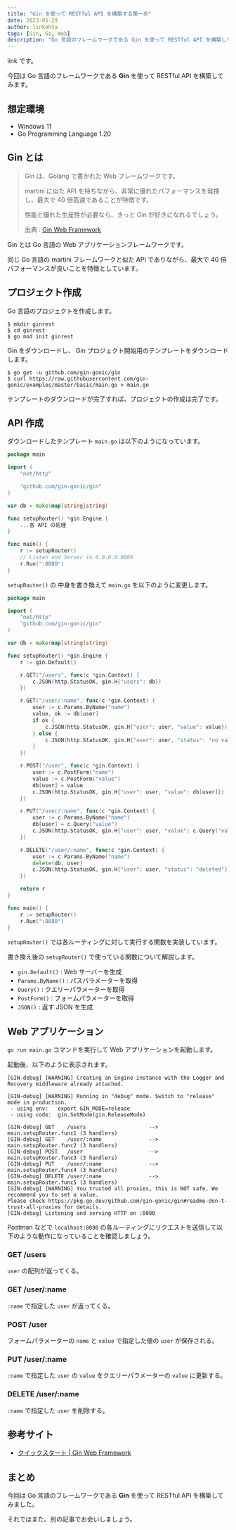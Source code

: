 ```yaml
---
title: "Gin を使って RESTful API を構築する第一歩"
date: 2023-05-29
author: linkohta
tags: [Gin, Go, Web]
description: "Go 言語のフレームワークである Gin を使って RESTful API を構築してみます。"
---
```


link です。

今回は Go 言語のフレームワークである **Gin** を使って RESTful API を構築してみます。

## 想定環境

- Windows 11
- Go Programming Language 1.20

## Gin とは

> Gin は、Golang で書かれた Web フレームワークです。
>
> martini に似た API を持ちながら、非常に優れたパフォーマンスを発揮し、最大で 40 倍高速であることが特徴です。
>
> 性能と優れた生産性が必要なら、きっと Gin が好きになれるでしょう。
>
> 出典 : [Gin Web Framework](https://gin-gonic.com/ja/#td-block-1)

Gin とは Go 言語の Web アプリケーションフレームワークです。

同じ Go 言語の martini フレームワークと似た API でありながら、最大で 40 倍パフォーマンスが良いことを特徴としています。

## プロジェクト作成

Go 言語のプロジェクトを作成します。

```:title=プロジェクト作成
$ mkdir ginrest
$ cd ginrest
$ go mod init ginrest
```

Gin をダウンロードし、 Gin プロジェクト開始用のテンプレートをダウンロードします。

```
$ go get -u github.com/gin-gonic/gin
$ curl https://raw.githubusercontent.com/gin-gonic/examples/master/basic/main.go > main.go
```

テンプレートのダウンロードが完了すれば、プロジェクトの作成は完了です。

## API 作成

ダウンロードしたテンプレート `main.go` は以下のようになっています。

```go:title=main.go
package main

import (
	"net/http"

	"github.com/gin-gonic/gin"
)

var db = make(map[string]string)

func setupRouter() *gin.Engine {
	...各 API の処理
}

func main() {
	r := setupRouter()
	// Listen and Server in 0.0.0.0:8080
	r.Run(":8080")
}
```

`setupRouter()` の 中身を書き換えて `main.go` を以下のように変更します。

```go{10-47}:title=main.go
package main

import (
	"net/http"
	"github.com/gin-gonic/gin"
)

var db = make(map[string]string)

func setupRouter() *gin.Engine {
	r := gin.Default()

	r.GET("/users", func(c *gin.Context) {
		c.JSON(http.StatusOK, gin.H{"users": db})
	})

	r.GET("/user/:name", func(c *gin.Context) {
		user := c.Params.ByName("name")
		value, ok := db[user]
		if ok {
			c.JSON(http.StatusOK, gin.H{"user": user, "value": value})
		} else {
			c.JSON(http.StatusOK, gin.H{"user": user, "status": "no value"})
		}
	})

	r.POST("/user", func(c *gin.Context) {
		user := c.PostForm("name")
		value := c.PostForm("value")
		db[user] = value
		c.JSON(http.StatusOK, gin.H{"user": user, "value": db[user]})
	})

	r.PUT("/user/:name", func(c *gin.Context) {
		user := c.Params.ByName("name")
		db[user] = c.Query("value")
		c.JSON(http.StatusOK, gin.H{"user": user, "value": c.Query("value")})
	})

	r.DELETE("/user/:name", func(c *gin.Context) {
		user := c.Params.ByName("name")
		delete(db, user)
		c.JSON(http.StatusOK, gin.H{"user": user, "status": "deleted"})
	})

	return r
}

func main() {
	r := setupRouter()
	r.Run(":8080")
}
```

`setupRouter()` では各ルーティングに対して実行する関数を実装しています。

書き換え後の `setupRouter()` で使っている関数について解説します。

- `gin.Default()` : Web サーバーを生成
- `Params.ByName()` : パスパラメーターを取得
- `Query()` : クエリーパラメーターを取得
- `PostForm()` : フォームパラメーターを取得
- `JSON()` : 返す JSON を生成

## Web アプリケーション

`go run main.go` コマンドを実行して Web アプリケーションを起動します。

起動後、以下のように表示されます。

```
[GIN-debug] [WARNING] Creating an Engine instance with the Logger and Recovery middleware already attached.

[GIN-debug] [WARNING] Running in "debug" mode. Switch to "release" mode in production.
 - using env:   export GIN_MODE=release
 - using code:  gin.SetMode(gin.ReleaseMode)

[GIN-debug] GET    /users                    --> main.setupRouter.func1 (3 handlers)
[GIN-debug] GET    /user/:name               --> main.setupRouter.func2 (3 handlers)
[GIN-debug] POST   /user                     --> main.setupRouter.func3 (3 handlers)
[GIN-debug] PUT    /user/:name               --> main.setupRouter.func4 (3 handlers)
[GIN-debug] DELETE /user/:name               --> main.setupRouter.func5 (3 handlers)
[GIN-debug] [WARNING] You trusted all proxies, this is NOT safe. We recommend you to set a value.
Please check https://pkg.go.dev/github.com/gin-gonic/gin#readme-don-t-trust-all-proxies for details.
[GIN-debug] Listening and serving HTTP on :8080
```

Postman などで `localhost:8080` の各ルーティングにリクエストを送信して以下のような動作になっていることを確認しましょう。

### GET /users

`user` の配列が返ってくる。

### GET /user/:name

`:name` で指定した `user` が返ってくる。

### POST /user

フォームパラメーターの `name` と `value` で指定した値の `user` が保存される。

### PUT /user/:name

`:name` で指定した `user` の `value` をクエリーパラメーターの `value` に更新する。

### DELETE /user/:name

`:name` で指定した `user` を削除する。

## 参考サイト

- [クイックスタート | Gin Web Framework](https://gin-gonic.com/ja/docs/quickstart/)

## まとめ

今回は Go 言語のフレームワークである **Gin** を使って RESTful API を構築してみました。

それではまた、別の記事でお会いしましょう。
